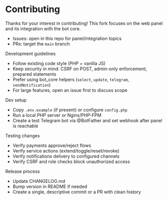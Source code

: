 # Contributing

Thanks for your interest in contributing! This fork focuses on the web panel and its integration with the bot core.

- Issues: open in this repo for panel/integration topics
- PRs: target the `main` branch

Development guidelines
- Follow existing code style (PHP + vanilla JS)
- Keep security in mind: CSRF on POST, admin-only enforcement, prepared statements
- Prefer using bot_core helpers (`select`, `update`, `telegram`, `sendNotification`)
- For large features, open an issue first to discuss scope

Dev setup
- Copy `.env.example` (if present) or configure `config.php`
- Run a local PHP server or Nginx/PHP-FPM
- Create a test Telegram bot via @BotFather and set webhook after panel is reachable

Testing changes
- Verify payments approve/reject flows
- Verify service actions (extend/toggle/reset/revoke)
- Verify notifications delivery to configured channels
- Verify CSRF and role checks block unauthorized access

Release process
- Update CHANGELOG.md
- Bump version in README if needed
- Create a single, descriptive commit or a PR with clean history